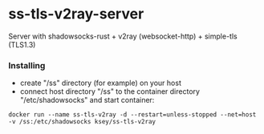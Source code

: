 # ss-tls-v2ray-server
Server with shadowsocks-rust + v2ray (websocket-http) + simple-tls (TLS1.3)

### Installing
- сreate "/ss" directory (for example) on your host
- connect host directory "/ss" to the container directory "/etc/shadowsocks" and start container:
```
docker run --name ss-tls-v2ray -d --restart=unless-stopped --net=host -v /ss:/etc/shadowsocks ksey/ss-tls-v2ray
```
